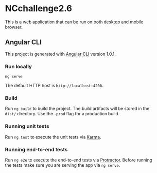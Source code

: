 # NCchallenge2.6

This is a web application that can be run on both desktop and mobile browser.

## Angular CLI
This project is generated with [Angular CLI](https://github.com/angular/angular-cli) version 1.0.1.

### Run locally 
```
ng serve
```
The default HTTP host is `http://localhost:4200`.
### Build

Run `ng build` to build the project. The build artifacts will be stored in the `dist/` directory. Use the `-prod` flag for a production build.

### Running unit tests

Run `ng test` to execute the unit tests via [Karma](https://karma-runner.github.io).

### Running end-to-end tests

Run `ng e2e` to execute the end-to-end tests via [Protractor](http://www.protractortest.org/).
Before running the tests make sure you are serving the app via `ng serve`.


